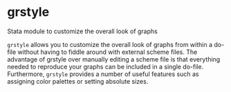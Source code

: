 # grstyle
Stata module to customize the overall look of graphs

`grstyle` allows you to customize the overall look of graphs from within a do-file without having to fiddle around with external scheme files. The advantage of grstyle over manually editing a scheme file is that everything needed to reproduce your graphs can be included in a single do-file. Furthermore, `grstyle` provides a number of useful features such as assigning color palettes or setting absolute sizes. 

